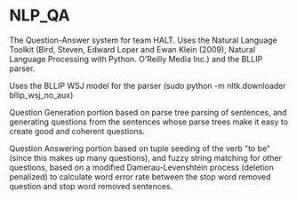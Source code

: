 # NLP_QA
The Question-Answer system for team HALT.
Uses the Natural Language Toolkit (Bird, Steven, Edward Loper and Ewan Klein (2009),
Natural Language Processing with Python. O’Reilly Media Inc.) and the BLLIP parser.

Uses the BLLIP WSJ model for the parser (sudo python -m nltk.downloader bllip_wsj_no_aux)

Question Generation portion based on parse tree parsing of sentences, and generating
questions from the sentences whose parse trees make it easy to create good and coherent
questions.

Question Answering portion based on tuple seeding of the verb "to be" (since this makes up many questions),
and fuzzy string matching for other questions, based on a modified Damerau-Levenshtein process (deletion penalized)
to calculate word error rate between the stop word removed question and stop word removed sentences.